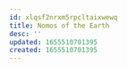 ```yaml
---
id: xlqsf2nrxm5rpcltaixwewq
title: Nomos of the Earth
desc: ''
updated: 1655510701395
created: 1655510701395
---
```


